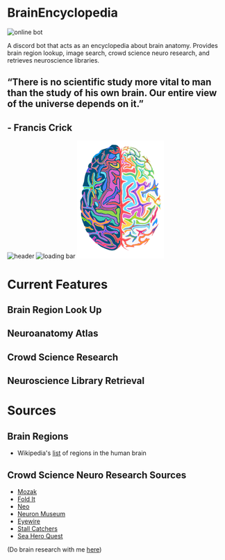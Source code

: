 # BrainEncyclopedia
![online bot](https://cdn.discordapp.com/attachments/805865703310753822/805868189673848902/Screen_Shot_2021-02-01_at_1.31.28_PM.png)

A discord bot that acts as an encyclopedia about brain anatomy. Provides brain region lookup, image search, crowd science neuro research, and retrieves neuroscience libraries.

## “There is no scientific study more vital to man than the study of his own brain. Our entire view of the universe depends on it.”
## - Francis Crick
![header](https://i2.wp.com/software.hollandsweb.com/wp-content/uploads/2019/12/eyes2.gif?fit=1000%2C188&ssl=1)
![loading bar](https://images-wixmp-ed30a86b8c4ca887773594c2.wixmp.com/f/ba846757-f08d-4945-bbac-e9f3c9af6df2/d9gierz-af086c9f-d973-44c0-9258-c57807fa5e8e.gif?token=eyJ0eXAiOiJKV1QiLCJhbGciOiJIUzI1NiJ9.eyJpc3MiOiJ1cm46YXBwOjdlMGQxODg5ODIyNjQzNzNhNWYwZDQxNWVhMGQyNmUwIiwic3ViIjoidXJuOmFwcDo3ZTBkMTg4OTgyMjY0MzczYTVmMGQ0MTVlYTBkMjZlMCIsImF1ZCI6WyJ1cm46c2VydmljZTpmaWxlLmRvd25sb2FkIl0sIm9iaiI6W1t7InBhdGgiOiIvZi9iYTg0Njc1Ny1mMDhkLTQ5NDUtYmJhYy1lOWYzYzlhZjZkZjIvZDlnaWVyei1hZjA4NmM5Zi1kOTczLTQ0YzAtOTI1OC1jNTc4MDdmYTVlOGUuZ2lmIn1dXX0.2PD5KWUrEU68IqUBKPq3Umw27QvN-BLiqMweAORJtYE)
<img img align="center left" src="https://github.com/YasPHP/BrainEncyclopedia/blob/main/encyclopedia_brain_logo.png?raw=true" width="200"> 



# Current Features
## Brain Region Look Up

## Neuroanatomy Atlas

## Crowd Science Research

## Neuroscience Library Retrieval

# Sources

## Brain Regions
- Wikipedia's [list](https://en.wikipedia.org/wiki/List_of_regions_in_the_human_brain) of regions in the human brain

## Crowd Science Neuro Research Sources
- [Mozak](https://www.mozak.science/landing)
- [Fold It](https://fold.it/portal/info/about)
- [Neo](https://neo.eyewire.org/)
- [Neuron Museum](http://museum.eyewire.org/?neurons=26065,20117,26051,17212)
- [Eyewire](https://eyewire.org/explore)
- [Stall Catchers](https://stallcatchers.com/main)
- [Sea Hero Quest](https://sea-hero-quest.fileplanet.com/apk)

(Do brain research with me [here](https://youtu.be/5OAgCg4Axak))

